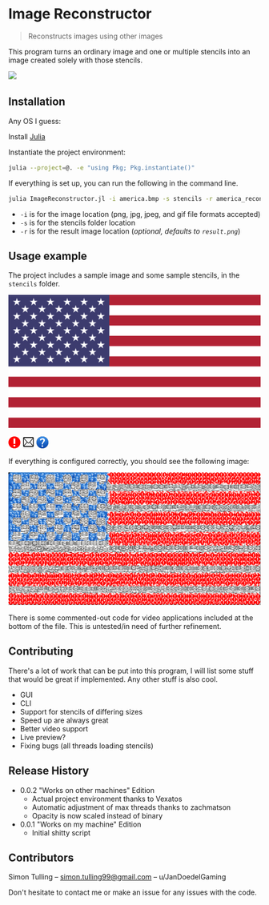 # Image Reconstructor
> Reconstructs images using other images

This program turns an ordinary image and one or multiple stencils into an image created solely with those stencils. 

![](header.png)

## Installation

Any OS I guess:

Install [Julia](https://julialang.org/)

Instantiate the project environment:
```sh
julia --project=@. -e "using Pkg; Pkg.instantiate()"
```

If everything is set up, you can run the following in the command line.

```sh
julia ImageReconstructor.jl -i america.bmp -s stencils -r america_reconstructed.png
```
* `-i` is for the image location (png, jpg, jpeg, and gif file formats accepted)
* `-s` is for the stencils folder location
* `-r` is for the result image location (_optional, defaults to `result.png`_)


## Usage example

The project includes a sample image and some sample stencils, in the `stencils` folder.

![](america.bmp)

![](stencils/red.bmp)
![](stencils/white.bmp)
![](stencils/blue.bmp)

If everything is configured correctly, you should see the following image:

![](result.png)

There is some commented-out code for video applications included at the bottom of the file. This is untested/in need of further refinement.

## Contributing

There's a lot of work that can be put into this program, I will list some stuff that would be great if implemented.
Any other stuff is also cool.

* GUI
* CLI
* Support for stencils of differing sizes
* Speed up are always great
* Better video support
* Live preview?
* Fixing bugs (all threads loading stencils)

## Release History
* 0.0.2 "Works on other machines" Edition
  * Actual project environment thanks to Vexatos
  * Automatic adjustment of max threads thanks to zachmatson
  * Opacity is now scaled instead of binary
* 0.0.1 "Works on my machine" Edition
  * Initial shitty script

## Contributors

Simon Tulling – simon.tulling99@gmail.com – u/JanDoedelGaming

Don't hesitate to contact me or make an issue for any issues with the code.
